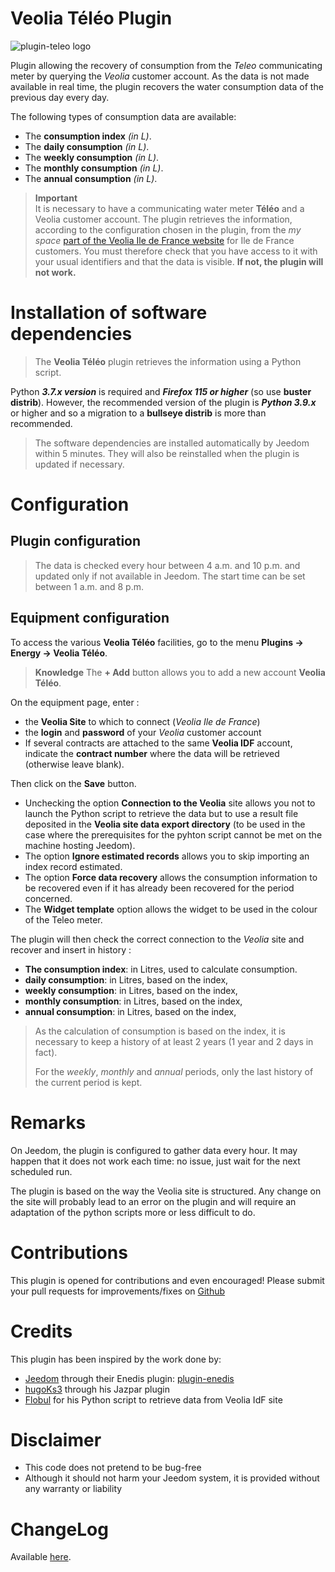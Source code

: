# Veolia Téléo Plugin
![plugin-teleo logo](https://aegis940.github.io/plugin-teleo/assets/images/logo.png)

Plugin allowing the recovery of consumption from the *Teleo* communicating meter by querying the *Veolia* customer account. As the data is not made available in real time, the plugin recovers the water consumption data of the previous day every day. 

The following types of consumption data are available:
- The **consumption index** *(in L)*.
- The **daily consumption** *(in L)*.
- The **weekly consumption** *(in L)*.
- The **monthly consumption** *(in L)*.
- The **annual consumption** *(in L)*.

>**Important**      
> It is necessary to have a communicating water meter **Téléo** and a Veolia customer account. The plugin retrieves the information, according to the configuration chosen in the plugin, from the *my space* <a href="https://connexion.leaudiledefrance.fr" target="_blank">part of the Veolia Ile de France website</a> for Ile de France customers. You must therefore check that you have access to it with your usual identifiers and that the data is visible. **If not, the plugin will not work.**

# Installation of software dependencies

> The **Veolia Téléo** plugin retrieves the information using a Python script.

Python ***3.7.x version*** is required and ***Firefox 115 or higher*** (so use **buster distrib**). However, the recommended version of the plugin is ***Python 3.9.x*** or higher and so a migration to a **bullseye distrib** is more than recommended.


> The software dependencies are installed automatically by Jeedom within 5 minutes. They will also be reinstalled when the plugin is updated if necessary.

# Configuration

## Plugin configuration

> The data is checked every hour between 4 a.m. and 10 p.m. and updated only if not available in Jeedom. The start time can be set between 1 a.m. and 8 p.m.

## Equipment configuration

To access the various **Veolia Téléo** facilities, go to the menu **Plugins → Energy → Veolia Téléo**.

> **Knowledge**
> The **+ Add** button allows you to add a new account **Veolia Téléo**.

On the equipment page, enter :

- the **Veolia Site** to which to connect (*Veolia Ile de France*)
- the **login** and **password** of your *Veolia* customer account 
- If several contracts are attached to the same **Veolia IDF** account, indicate the **contract number** where the data will be retrieved (otherwise leave blank).

Then click on the **Save** button.

- Unchecking the option **Connection to the Veolia** site allows you not to launch the Python script to retrieve the data but to use a result file deposited in the **Veolia site data export directory** (to be used in the case where the prerequisites for the pyhton script cannot be met on the machine hosting Jeedom).
- The option **Ignore estimated records** allows you to skip importing an index record estimated.
- The option **Force data recovery** allows the consumption information to be recovered even if it has already been recovered for the period concerned.
- The **Widget template** option allows the widget to be used in the colour of the Teleo meter.

The plugin will then check the correct connection to the *Veolia* site and recover and insert in history :
- **The consumption index**: in Litres, used to calculate consumption.
- **daily consumption**: in Litres, based on the index,
- **weekly consumption**: in Litres, based on the index,
- **monthly consumption**: in Litres, based on the index,
- **annual consumption**: in Litres, based on the index,

> As the calculation of consumption is based on the index, it is necessary to keep a history of at least 2 years (1 year and 2 days in fact). 
>
> For the *weekly*, *monthly* and *annual* periods, only the last history of the current period is kept.


# Remarks

On Jeedom, the plugin is configured to gather data every hour. It may happen that it does not work each time: no issue, just wait for the next scheduled run.

The plugin is based on the way the Veolia site is structured. Any change on the site will probably lead to an error on the plugin and will require an adaptation of the python scripts more or less difficult to do.

# Contributions

This plugin is opened for contributions and even encouraged! Please submit your pull requests for improvements/fixes on <a href="https://github.com/Aegis940/plugin-teleo" target="_blank">Github</a>

# Credits

This plugin has been inspired by the work done by:

- [Jeedom](https://github.com/jeedom)  through their Enedis plugin:  [plugin-enedis](https://github.com/jeedom/plugin-enedis)
- [hugoKs3](https://github.com/hugoKs3/plugin-jazpar) through his Jazpar plugin
- [Flobul](https://github.com/Flobul/conso_veolia) for his Python script to retrieve data from Veolia IdF site


# Disclaimer

-   This code does not pretend to be bug-free
-   Although it should not harm your Jeedom system, it is provided without any warranty or liability

# ChangeLog
Available [here](./changelog.md).

